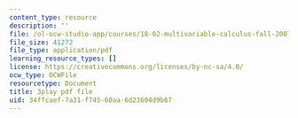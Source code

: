 ```yaml
---
content_type: resource
description: ''
file: /ol-ocw-studio-app/courses/18-02-multivariable-calculus-fall-2007/34ffcaef7a31f74560aa6d23604d9b67_24v9onS9Kcg.pdf
file_size: 41272
file_type: application/pdf
learning_resource_types: []
license: https://creativecommons.org/licenses/by-nc-sa/4.0/
ocw_type: OCWFile
resourcetype: Document
title: 3play pdf file
uid: 34ffcaef-7a31-f745-60aa-6d23604d9b67
---
```

